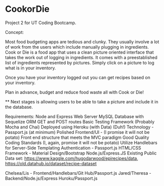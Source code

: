 # CookorDie

Project 2 for UT Coding Bootcamp.

Concept: 

Most food budgeting apps are tedious and clunky. They usually involve a lot of work from the users which include manually plugging in ingredients. Cook or Die is a food app that uses a clean picture oriented interface that takes the work out of logging in ingredients. It comes with a preestablished list of ingredients represented by pictures. Simply click on a picture to log what is in your inventory. 

Once you have your inventory logged out you can get recipes based on your inventory.

Plan in advance, budget and reduce food waste all with Cook or Die! 

** Next stages is allowing users to be able to take a picture and include it in the database. 

Requirements: 
Node and Express Web Server
MySQL Database with Sequelize ORM 
GET and POST routes
Basic Testing Framework (Probably Mocha and Chai)
Deployed using Heroku (with Data) (Duh!)
Technology - Passport.js (at minimum)
Polished Frontend/UI - (I promise it will not be potato)
Front end structure that meets the MVC paradigm
Good Quality Coding Standards (I, again, promise it will not be potato)
Utilize Handlebars for Server-Side Templating
Authentication - Passport.js
HTML/CSS Framework - Material Design/Bootstrap
Node.js/Express.JS
Existing Public Data set: https://www.kaggle.com/hugodarwood/epirecipes/data, https://old.datahub.io/dataset/recipe-dataset


Chelsea/Lis - Frontend/Handlebars/Git Hub/Passport.js
Jared/Theresa - Backend/Node.js/Express Huroku/Passport.js



